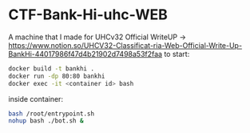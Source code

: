 # CTF-Bank-Hi-uhc-WEB
A machine that I made for UHCv32 
Official WriteUP -> https://www.notion.so/UHCV32-Classificat-ria-Web-Official-Write-Up-BankHi-44017986f47d4b21902d7498a53f2faa
to start:
```bash 
docker build -t bankhi .
docker run -dp 80:80 bankhi
docker exec -it <container id> bash
```
inside container:
```bash
bash /root/entrypoint.sh
nohup bash ./bot.sh &
```
